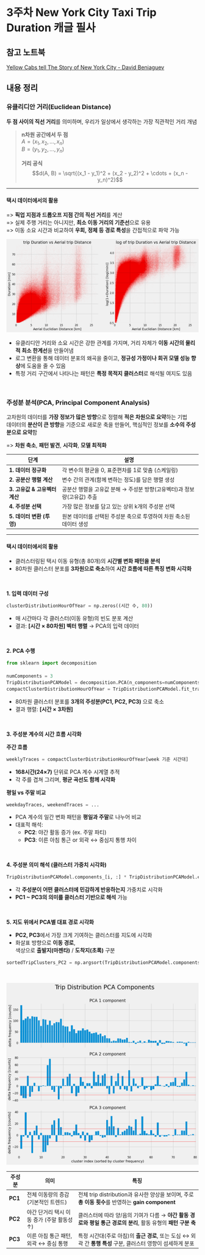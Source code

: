 # 3주차 New York City Taxi Trip Duration 캐글 필사

## 참고 노트북

[Yellow Cabs tell The Story of New York City - David Beniaguev](https://www.kaggle.com/code/selfishgene/yellow-cabs-tell-the-story-of-new-york-city)


## 내용 정리

### 유클리디안 거리(Euclidean Distance)

**두 점 사이의 직선 거리**를 의미하며, 우리가 일상에서 생각하는 가장 직관적인 거리 개념

> **n차원 공간에서 두 점**<br>
> $A = (x_1, x_2, \dots, x_n)$<br>
> $B = (y_1, y_2, \dots, y_n)$
>
> **거리 공식**<br>
> $$d(A, B) = \sqrt{(x_1 - y_1)^2 + (x_2 - y_2)^2 + \cdots + (x_n - y_n)^2}$$

---
#### 택시 데이터에서의 활용

=> **픽업 지점과 드롭오프 지점 간의 직선 거리**를 계산<br>
=> 실제 주행 거리는 아니지만, **최소 이동 거리의 기준선**으로 유용<br>
=> 이동 소요 시간과 비교하여 **우회, 정체 등 경로 특성**을 간접적으로 파악 가능

![스크린샷](../image/screenshot7.png)

- 유클리디안 거리와 소요 시간은 강한 관계를 가지며, 거리 자체가 **이동 시간의 물리적 최소 한계선**을 만들어냄
- 로그 변환을 통해 데이터 분포의 왜곡을 줄이고, **정규성 가정이나 회귀 모델 성능 향상**에 도움을 줄 수 있음
- 특정 거리 구간에서 나타나는 패턴은 **특정 목적지 클러스터**로 해석될 여지도 있음

<br>

### 주성분 분석(PCA, Principal Component Analysis)

고차원의 데이터를 **가장 정보가 많은 방향**으로 정렬해 **적은 차원으로 요약**하는 기법<br>
데이터의 **분산이 큰 방향**을 기준으로 새로운 축을 만들어, 핵심적인 정보를 **소수의 주성분으로 요약**함

=> **차원 축소**, **패턴 발견**, **시각화**, **모델 최적화**

| 단계 | 설명 |
|------|------|
| **1. 데이터 정규화** | 각 변수의 평균을 0, 표준편차를 1로 맞춤 (스케일링) |
| **2. 공분산 행렬 계산** | 변수 간의 관계(함께 변하는 정도)를 담은 행렬 생성 |
| **3. 고유값 & 고유벡터 계산** | 공분산 행렬을 고유값 분해 → 주성분 방향(고유벡터)과 정보량(고유값) 추출 |
| **4. 주성분 선택** | 가장 많은 정보를 담고 있는 상위 k개의 주성분 선택 |
| **5. 데이터 변환 (투영)** | 원본 데이터를 선택된 주성분 축으로 투영하여 차원 축소된 데이터 생성 |

---
#### 택시 데이터에서의 활용

- 클러스터링된 택시 이동 유형(총 80개)의 **시간별 변화 패턴을 분석**
- 80차원 클러스터 분포를 **3차원으로 축소**하여 **시간 흐름에 따른 특징 변화 시각화**

<br>

**1. 입력 데이터 구성**

```python
clusterDistributionHourOfYear = np.zeros((시간 수, 80))
```

- 매 시간마다 각 클러스터(이동 유형)의 빈도 분포 계산  
- 결과: **[시간 × 80차원] 벡터 행렬** → PCA의 입력 데이터

<br>

**2. PCA 수행**

```python
from sklearn import decomposition

numComponents = 3
TripDistributionPCAModel = decomposition.PCA(n_components=numComponents, whiten=True, random_state=1)
compactClusterDistributionHourOfYear = TripDistributionPCAModel.fit_transform(clusterDistributionHourOfYear)
```

- 80차원 클러스터 분포를 **3개의 주성분(PC1, PC2, PC3)** 으로 축소  
- 결과 행렬: **[시간 × 3차원]**

<br>

**3. 주성분 계수의 시간 흐름 시각화**

**주간 흐름**

```python
weeklyTraces = compactClusterDistributionHourOfYear[week 기준 시간대]
```

- **168시간(24×7)** 단위로 PCA 계수 시계열 추적  
- 각 주를 겹쳐 그리며, **평균 곡선도 함께 시각화**

**평일 vs 주말 비교**

```python
weekdayTraces, weekendTraces = ...
```

- PCA 계수의 일간 변화 패턴을 **평일과 주말**로 나누어 비교  
- 대표적 해석:
  - **PC2**: 야간 활동 증가 (ex. 주말 파티)
  - **PC3**: 이른 아침 통근 or 외곽 ↔ 중심지 통행 차이

<br>

**4. 주성분 의미 해석 (클러스터 가중치 시각화)**

```python
TripDistributionPCAModel.components_[i, :] * TripDistributionPCAModel.explained_variance_[i]
```

- 각 **주성분이 어떤 클러스터에 민감하게 반응하는지** 가중치로 시각화  
- **PC1 ~ PC3의 의미를 클러스터 기반으로 해석** 가능

<br>

**5. 지도 위에서 PCA별 대표 경로 시각화**

- **PC2, PC3**에서 가장 크게 기여하는 클러스터를 지도에 시각화  
- 화살표 방향으로 **이동 경로**,  
  색상으로 **출발지(마젠타)** / **도착지(초록)** 구분

```python
sortedTripClusters_PC2 = np.argsort(TripDistributionPCAModel.components_[1,:])
```

<br>

![스크린샷](../image/screenshot8.png)

| 주성분 | 의미 | 특징 |
|--------|------|------|
| **PC1** | 전체 이동량의 증감 (기본적인 트렌드) | 전체 trip distribution과 유사한 양상을 보이며, 주로 **총 이동 횟수**를 반영하는 **gain component** |
| **PC2** | 야간 단거리 택시 이동 증가 (주말 활동성 ↑) | 클러스터에 따라 양/음의 기여가 다름 → **야간 활동 경로와 평일 통근 경로의 분리**, 활동 유형의 **패턴 구분 축** |
| **PC3** | 이른 아침 통근 패턴, 외곽 ↔ 중심 통행 | 특정 시간대(주로 아침)의 **출근 경로**, 또는 도심 ↔ 외곽 간 **통행 특성** 구분, 클러스터 영향이 섬세하게 분포 |
